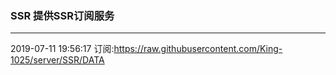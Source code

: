 ### SSR 提供SSR订阅服务
---
2019-07-11 19:56:17 订阅:https://raw.githubusercontent.com/King-1025/server/SSR/DATA
